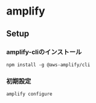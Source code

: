 # amplify

## Setup
### amplify-cliのインストール
```
npm install -g @aws-amplify/cli
```

### 初期設定
```
amplify configure
```